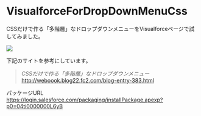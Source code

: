 VisualforceForDropDownMenuCss
=============================

CSSだけで作る「多階層」なドロップダウンメニューをVisualforceページで試してみました。  
  
<img src="http://cdn-ak.f.st-hatena.com/images/fotolife/t/tyoshikawa1106/20131207/20131207222543.png" />  
  
  
下記のサイトを参考にしています。
  
>*CSSだけで作る「多階層」なドロップダウンメニュー*  
>http://weboook.blog22.fc2.com/blog-entry-383.html  
  
パッケージURL  
https://login.salesforce.com/packaging/installPackage.apexp?p0=04ti0000000L6yB
